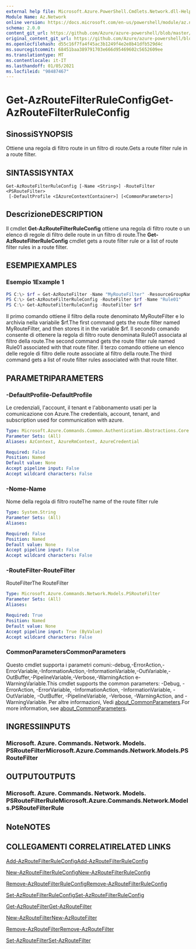 ```yaml
---
external help file: Microsoft.Azure.PowerShell.Cmdlets.Network.dll-Help.xml
Module Name: Az.Network
online version: https://docs.microsoft.com/en-us/powershell/module/az.network/get-azroutefilterruleconfig
schema: 2.0.0
content_git_url: https://github.com/Azure/azure-powershell/blob/master/src/Network/Network/help/Get-AzRouteFilterRuleConfig.md
original_content_git_url: https://github.com/Azure/azure-powershell/blob/master/src/Network/Network/help/Get-AzRouteFilterRuleConfig.md
ms.openlocfilehash: d55c16f7fa4f45ac3b1249f4e2e8b41dfb529d4c
ms.sourcegitcommit: 68451baa389791703e666d95469602c5652609ee
ms.translationtype: MT
ms.contentlocale: it-IT
ms.lasthandoff: 01/05/2021
ms.locfileid: "98487467"
---
```

# <span data-ttu-id="8a086-101">Get-AzRouteFilterRuleConfig</span><span class="sxs-lookup"><span data-stu-id="8a086-101">Get-AzRouteFilterRuleConfig</span></span>

## <span data-ttu-id="8a086-102">Sinossi</span><span class="sxs-lookup"><span data-stu-id="8a086-102">SYNOPSIS</span></span>
<span data-ttu-id="8a086-103">Ottiene una regola di filtro route in un filtro di route.</span><span class="sxs-lookup"><span data-stu-id="8a086-103">Gets a route filter rule in a route filter.</span></span>

## <span data-ttu-id="8a086-104">SINTASSI</span><span class="sxs-lookup"><span data-stu-id="8a086-104">SYNTAX</span></span>

```
Get-AzRouteFilterRuleConfig [-Name <String>] -RouteFilter <PSRouteFilter>
 [-DefaultProfile <IAzureContextContainer>] [<CommonParameters>]
```

## <span data-ttu-id="8a086-105">Descrizione</span><span class="sxs-lookup"><span data-stu-id="8a086-105">DESCRIPTION</span></span>
<span data-ttu-id="8a086-106">Il cmdlet **Get-AzRouteFilterRuleConfig** ottiene una regola di filtro route o un elenco di regole di filtro delle route in un filtro di route.</span><span class="sxs-lookup"><span data-stu-id="8a086-106">The **Get-AzRouteFilterRuleConfig** cmdlet gets a route filter rule or a list of route filter rules in a route filter.</span></span>

## <span data-ttu-id="8a086-107">ESEMPI</span><span class="sxs-lookup"><span data-stu-id="8a086-107">EXAMPLES</span></span>

### <span data-ttu-id="8a086-108">Esempio 1</span><span class="sxs-lookup"><span data-stu-id="8a086-108">Example 1</span></span>
```powershell
PS C:\> $rf = Get-AzRouteFilter -Name "MyRouteFilter" -ResourceGroupName "MyResourceGroup"
PS C:\> Get-AzRouteFilterRuleConfig -RouteFilter $rf -Name "Rule01"
PS C:\> Get-AzRouteFilterRuleConfig -RouteFilter $rf
```

<span data-ttu-id="8a086-109">Il primo comando ottiene il filtro della route denominato MyRouteFilter e lo archivia nella variabile $rf.</span><span class="sxs-lookup"><span data-stu-id="8a086-109">The first command gets the route filter named MyRouteFilter, and then stores it in the variable $rf.</span></span>
<span data-ttu-id="8a086-110">Il secondo comando consente di ottenere la regola di filtro route denominata Rule01 associata al filtro della route.</span><span class="sxs-lookup"><span data-stu-id="8a086-110">The second command gets the route filter rule named Rule01 associated with that route filter.</span></span>
<span data-ttu-id="8a086-111">Il terzo comando ottiene un elenco delle regole di filtro delle route associate al filtro della route.</span><span class="sxs-lookup"><span data-stu-id="8a086-111">The third command gets a list of route filter rules associated with that route filter.</span></span>

## <span data-ttu-id="8a086-112">PARAMETRI</span><span class="sxs-lookup"><span data-stu-id="8a086-112">PARAMETERS</span></span>

### <span data-ttu-id="8a086-113">-DefaultProfile</span><span class="sxs-lookup"><span data-stu-id="8a086-113">-DefaultProfile</span></span>
<span data-ttu-id="8a086-114">Le credenziali, l'account, il tenant e l'abbonamento usati per la comunicazione con Azure.</span><span class="sxs-lookup"><span data-stu-id="8a086-114">The credentials, account, tenant, and subscription used for communication with azure.</span></span>

```yaml
Type: Microsoft.Azure.Commands.Common.Authentication.Abstractions.Core.IAzureContextContainer
Parameter Sets: (All)
Aliases: AzContext, AzureRmContext, AzureCredential

Required: False
Position: Named
Default value: None
Accept pipeline input: False
Accept wildcard characters: False
```

### <span data-ttu-id="8a086-115">-Nome</span><span class="sxs-lookup"><span data-stu-id="8a086-115">-Name</span></span>
<span data-ttu-id="8a086-116">Nome della regola di filtro route</span><span class="sxs-lookup"><span data-stu-id="8a086-116">The name of the route filter rule</span></span>

```yaml
Type: System.String
Parameter Sets: (All)
Aliases:

Required: False
Position: Named
Default value: None
Accept pipeline input: False
Accept wildcard characters: False
```

### <span data-ttu-id="8a086-117">-RouteFilter</span><span class="sxs-lookup"><span data-stu-id="8a086-117">-RouteFilter</span></span>
<span data-ttu-id="8a086-118">RouteFilter</span><span class="sxs-lookup"><span data-stu-id="8a086-118">The RouteFilter</span></span>

```yaml
Type: Microsoft.Azure.Commands.Network.Models.PSRouteFilter
Parameter Sets: (All)
Aliases:

Required: True
Position: Named
Default value: None
Accept pipeline input: True (ByValue)
Accept wildcard characters: False
```

### <span data-ttu-id="8a086-119">CommonParameters</span><span class="sxs-lookup"><span data-stu-id="8a086-119">CommonParameters</span></span>
<span data-ttu-id="8a086-120">Questo cmdlet supporta i parametri comuni:-debug,-ErrorAction,-ErrorVariable,-InformationAction,-InformationVariable,-OutVariable,-OutBuffer,-PipelineVariable,-Verbose,-WarningAction e-WarningVariable.</span><span class="sxs-lookup"><span data-stu-id="8a086-120">This cmdlet supports the common parameters: -Debug, -ErrorAction, -ErrorVariable, -InformationAction, -InformationVariable, -OutVariable, -OutBuffer, -PipelineVariable, -Verbose, -WarningAction, and -WarningVariable.</span></span> <span data-ttu-id="8a086-121">Per altre informazioni, Vedi [about_CommonParameters](http://go.microsoft.com/fwlink/?LinkID=113216).</span><span class="sxs-lookup"><span data-stu-id="8a086-121">For more information, see [about_CommonParameters](http://go.microsoft.com/fwlink/?LinkID=113216).</span></span>

## <span data-ttu-id="8a086-122">INGRESSI</span><span class="sxs-lookup"><span data-stu-id="8a086-122">INPUTS</span></span>

### <span data-ttu-id="8a086-123">Microsoft. Azure. Commands. Network. Models. PSRouteFilter</span><span class="sxs-lookup"><span data-stu-id="8a086-123">Microsoft.Azure.Commands.Network.Models.PSRouteFilter</span></span>

## <span data-ttu-id="8a086-124">OUTPUT</span><span class="sxs-lookup"><span data-stu-id="8a086-124">OUTPUTS</span></span>

### <span data-ttu-id="8a086-125">Microsoft. Azure. Commands. Network. Models. PSRouteFilterRule</span><span class="sxs-lookup"><span data-stu-id="8a086-125">Microsoft.Azure.Commands.Network.Models.PSRouteFilterRule</span></span>

## <span data-ttu-id="8a086-126">Note</span><span class="sxs-lookup"><span data-stu-id="8a086-126">NOTES</span></span>

## <span data-ttu-id="8a086-127">COLLEGAMENTI CORRELATI</span><span class="sxs-lookup"><span data-stu-id="8a086-127">RELATED LINKS</span></span>

[<span data-ttu-id="8a086-128">Add-AzRouteFilterRuleConfig</span><span class="sxs-lookup"><span data-stu-id="8a086-128">Add-AzRouteFilterRuleConfig</span></span>](./Add-AzRouteFilterRuleConfig.md)

[<span data-ttu-id="8a086-129">New-AzRouteFilterRuleConfig</span><span class="sxs-lookup"><span data-stu-id="8a086-129">New-AzRouteFilterRuleConfig</span></span>](./New-AzRouteFilterRuleConfig.md)

[<span data-ttu-id="8a086-130">Remove-AzRouteFilterRuleConfig</span><span class="sxs-lookup"><span data-stu-id="8a086-130">Remove-AzRouteFilterRuleConfig</span></span>](./Remove-AzRouteFilterRuleConfig.md)

[<span data-ttu-id="8a086-131">Set-AzRouteFilterRuleConfig</span><span class="sxs-lookup"><span data-stu-id="8a086-131">Set-AzRouteFilterRuleConfig</span></span>](./Set-AzRouteFilterRuleConfig.md)

[<span data-ttu-id="8a086-132">Get-AzRouteFilter</span><span class="sxs-lookup"><span data-stu-id="8a086-132">Get-AzRouteFilter</span></span>](./Get-AzRouteFilter.md)

[<span data-ttu-id="8a086-133">New-AzRouteFilter</span><span class="sxs-lookup"><span data-stu-id="8a086-133">New-AzRouteFilter</span></span>](./New-AzRouteFilter.md)

[<span data-ttu-id="8a086-134">Remove-AzRouteFilter</span><span class="sxs-lookup"><span data-stu-id="8a086-134">Remove-AzRouteFilter</span></span>](./Remove-AzRouteFilter.md)

[<span data-ttu-id="8a086-135">Set-AzRouteFilter</span><span class="sxs-lookup"><span data-stu-id="8a086-135">Set-AzRouteFilter</span></span>](./Set-AzRouteFilter.md)
